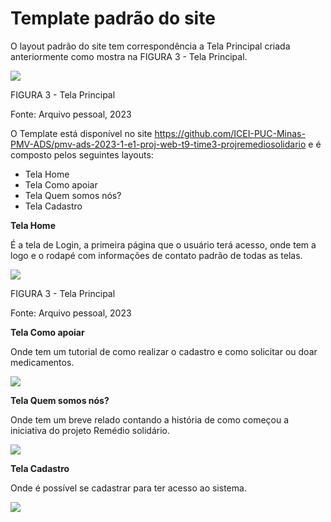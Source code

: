 # Template padrão do site

O layout padrão do site tem correspondência a Tela Principal criada anteriormente como mostra na FIGURA 3 - Tela Principal.

![](Aspose.Words.ce16bf3c-182c-4205-b61a-433bb2e318b6.014.png)

FIGURA 3 - Tela Principal 

Fonte: Arquivo pessoal, 2023

O Template está disponível no site <https://github.com/ICEI-PUC-Minas-PMV-ADS/pmv-ads-2023-1-e1-proj-web-t9-time3-projremediosolidario> e é composto pelos seguintes layouts:

- Tela Home
- Tela Como apoiar
- Tela Quem somos nós?
- Tela Cadastro

**Tela Home**

É a tela de Login, a primeira página que o usuário terá acesso, onde tem a logo e o rodapé com informações de contato padrão de todas as telas. 

![](Aspose.Words.ce16bf3c-182c-4205-b61a-433bb2e318b6.014.png)

FIGURA 3 - Tela Principal 

Fonte: Arquivo pessoal, 2023


**Tela Como apoiar** 

Onde tem um tutorial de como realizar o cadastro e como solicitar ou doar medicamentos.

![](Aspose.Words.ce16bf3c-182c-4205-b61a-433bb2e318b6.015.png)



**Tela Quem somos nós?**

Onde tem um breve relado contando a história de como começou a iniciativa do projeto Remédio solidário.


![](Aspose.Words.ce16bf3c-182c-4205-b61a-433bb2e318b6.016.png)


**Tela Cadastro** 

Onde é possível se cadastrar para ter acesso ao sistema. 

![](Aspose.Words.ce16bf3c-182c-4205-b61a-433bb2e318b6.017.png)

